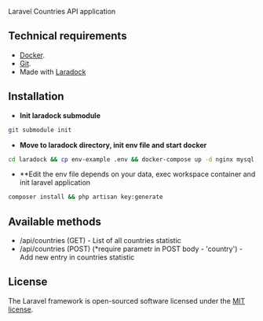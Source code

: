 Laravel Countries API application

## Technical requirements

- [Docker](https://www.docker.com/get-started).
- [Git](https://git-scm.com/).
- Made with [Laradock](https://laradock.io/)

## Installation

- **Init laradock submodule**

``` bash
git submodule init
```

- **Move to laradock directory, init env file and start docker**

``` bash
cd laradock && cp env-example .env && docker-compose up -d nginx mysql phpmyadmin redis workspace 
```
- **Edit the env file depends on your data, exec workspace container and init laravel application

```bash
composer install && php artisan key:generate
```

## Available methods

- /api/countries (GET) - List of all countries statistic 
- /api/countries (POST) (*require parametr in POST body - 'country') - Add new entry in countries statistic

## License

The Laravel framework is open-sourced software licensed under the [MIT license](https://opensource.org/licenses/MIT).
